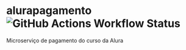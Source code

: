# alurapagamento ![GitHub Actions Workflow Status](https://img.shields.io/github/actions/workflow/status/vtlscin/alurapagamento/maven.yml)

Microserviço de pagamento do curso da Alura
